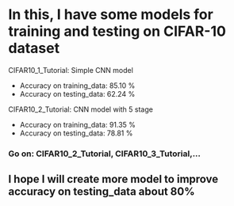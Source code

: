 # In this, I have some models for training and testing on CIFAR-10 dataset
CIFAR10_1_Tutorial: Simple CNN model
- Accuracy on training_data: 85.10 %
- Accuracy on testing_data: 62.24 %

CIFAR10_2_Tutorial: CNN model with 5 stage
- Accuracy on training_data: 91.35 %
- Accuracy on testing_data: 78.81 %

### Go on: CIFAR10_2_Tutorial, CIFAR10_3_Tutorial,...

## I hope I will create more model to improve accuracy on testing_data about 80%
